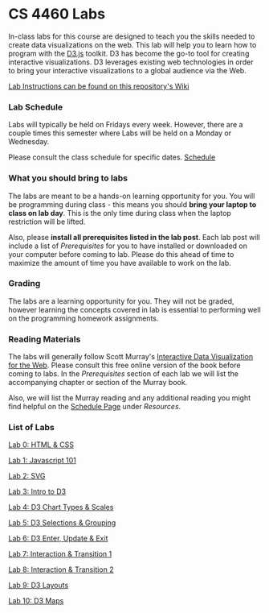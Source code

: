 # CS 4460 Labs

In-class labs for this course are designed to teach you the skills needed to create data visualizations on the web. This lab will help you to learn how to program with the [D3.js](https://d3js.org/) toolkit. D3 has become the go-to tool for creating interactive visualizations. D3 leverages existing web technologies in order to bring your interactive visualizations to a global audience via the Web.

[Lab Instructions can be found on this repository's Wiki](https://github.gatech.edu/CS-4460/Labs/wiki)

### Lab Schedule
Labs will typically be held on Fridays every week. However, there are a couple times this semester where Labs will be held on a Monday or Wednesday.

Please consult the class schedule for specific dates. [Schedule](https://www.cc.gatech.edu/~john.stasko/4460/schedule.html)

### What you should bring to labs
The labs are meant to be a hands-on learning opportunity for you. You will be programming during class - this means you should **bring your laptop to class on lab day**. This is the only time during class when the laptop restriction will be lifted.

Also, please **install all prerequisites listed in the lab post**. Each lab post will include a list of *Prerequisites* for you to have installed or downloaded on your computer before coming to lab. Please do this ahead of time to maximize the amount of time you have available to work on the lab.

### Grading
The labs are a learning opportunity for you. They will not be graded, however learning the concepts covered in lab is essential to performing well on the programming homework assignments.

### Reading Materials
The labs will generally follow Scott Murray's [Interactive Data Visualization for the Web](http://chimera.labs.oreilly.com/books/1230000000345/index.html). Please consult this free online version of the book before coming to labs. In the *Prerequisites* section of each lab we will list the accompanying chapter or section of the Murray book.

Also, we will list the Murray reading and any additional reading you might find helpful on the [Schedule Page](https://www.cc.gatech.edu/~john.stasko/4460/schedule.html) under *Resources*.

### List of Labs

[Lab 0: HTML & CSS](https://github.gatech.edu/CS-4460/Labs/wiki/Lab-0%3A-HTML-%26-CSS)

[Lab 1: Javascript 101](https://github.gatech.edu/CS-4460/Labs/wiki/Lab-1%3A-Javascript-101)

[Lab 2: SVG](https://github.gatech.edu/CS-4460/Labs/wiki/Lab-2%3A-SVG)

[Lab 3: Intro to D3](https://github.gatech.edu/CS-4460/Labs/wiki/Lab-3%3A-Intro-to-D3)

[Lab 4: D3 Chart Types & Scales](https://github.gatech.edu/CS-4460/Labs/wiki/Lab-4%3A-D3-Chart-Types-%26-Scales)

[Lab 5: D3 Selections & Grouping](https://github.gatech.edu/CS-4460/Labs/wiki/Lab-5%3A-D3-Selections-%26-Grouping)

[Lab 6: D3 Enter, Update & Exit](https://github.gatech.edu/CS-4460/Labs/wiki/Lab-6%3A-D3-Enter%2C-Update-%26-Exit)

[Lab 7: Interaction & Transition 1](https://github.gatech.edu/CS-4460/Labs/wiki/Lab-7%3A-Interaction-%26-Transition-1)

[Lab 8: Interaction & Transition 2](https://github.gatech.edu/CS-4460/Labs/wiki/Lab-8%3A-Interaction-%26-Transition-2)

[Lab 9: D3 Layouts](https://github.gatech.edu/CS-4460/Labs/wiki/Lab-9%3A-D3-Layouts)

[Lab 10: D3 Maps](https://github.gatech.edu/CS-4460/Labs/wiki/Lab-10%3A-D3-Maps)
